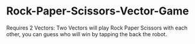 # Rock-Paper-Scissors-Vector-Game
Requires 2 Vectors: Two Vectors will play Rock Paper Scissors with each other, you can guess who will win by tapping the back the robot.

